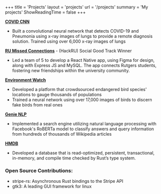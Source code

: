 +++
title = 'Projects'
layout = 'projects'
url = '/projects'
summary = 'My projects'
ShowReadingTime = false
+++

**[COVID CNN](https://github.com/smailbarkouch/covid-cnn)**
+ Built a convolutional neural network that detects COVID-19 and Pneumonia using x-ray images of lungs to provide a remote diagnosis solution. Trained using over 6,000 x-ray images of lungs

**[RU Missed Connections](https://github.com/keyori/missed-connections)** - (HackRU) Social Good Track Winner
+ Led a team of 5 to develop a React Native app, using Figma for design, along with Express JS and MySQL. The app connects Rutgers students, fostering new friendships within the university community.

**[Environment Watch](https://github.com/smailbarkouch/environment-watch)**
+ Developed a platform that crowdsourced endangered bird species' locations to gauge thousands of populations
+ Trained a neural network using over 17,000 images of birds to discern fake birds from real ones

**[Genie NLP](https://github.com/smailbarkouch/genie-nlp)**
+ Implemented a search engine utilizing natural language processing with Facebook's RoBERTa model to classify answers and query information from hundreds of thousands of Wikipedia articles

**[HMDB](https://github.com/parth/hmdb)**
+ Developed a database that is read-optimized, persistent, transactional, in-memory, and compile time checked by Rust’s type system.

### Open Source Contributions:
+ stripe-rs: Asynchronous Rust bindings to the Stripe API
+ gtk3: A leading GUI framework for linux
